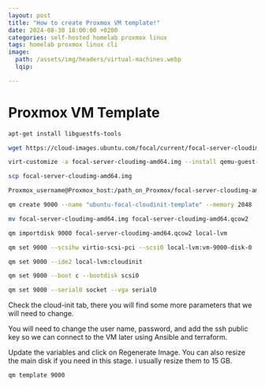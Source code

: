 ```yaml
---
layout: post
title: "How to create Proxmox VM template!"
date: 2024-08-30 18:00:00 +0200
categories: self-hosted homelab proxmox linux
tags: homelab proxmox linux cli
image:
  path: /assets/img/headers/virtual-machines.webp
  lqip: 

---
```


# Proxmox VM Template  


```sh
apt-get install libguestfs-tools

wget https://cloud-images.ubuntu.com/focal/current/focal-server-cloudimg-amd64.img  

virt-customize -a focal-server-cloudimg-amd64.img --install qemu-guest-agent  

scp focal-server-cloudimg-amd64.img

Proxmox_username@Proxmox_host:/path_on_Proxmox/focal-server-cloudimg-amd64.img  

qm create 9000 --name "ubuntu-focal-cloudinit-template" --memory 2048 --net0 virtio,bridge=vmbr0  

mv focal-server-cloudimg-amd64.img focal-server-cloudimg-amd64.qcow2  

qm importdisk 9000 focal-server-cloudimg-amd64.qcow2 local-lvm  

qm set 9000 --scsihw virtio-scsi-pci --scsi0 local-lvm:vm-9000-disk-0  

qm set 9000 --ide2 local-lvm:cloudinit

qm set 9000 --boot c --bootdisk scsi0  

qm set 9000 --serial0 socket --vga serial0  
```

Check the cloud-init tab, there you will find some more parameters that we will need to change.  

You will need to change the user name, password, and add the ssh public key so we can connect to the VM later using Ansible and terraform.  

Update the variables and click on Regenerate Image. You can also resize the main disk if you need in this stage. i usually resize them to 15 GB.  

```sh
qm template 9000
```